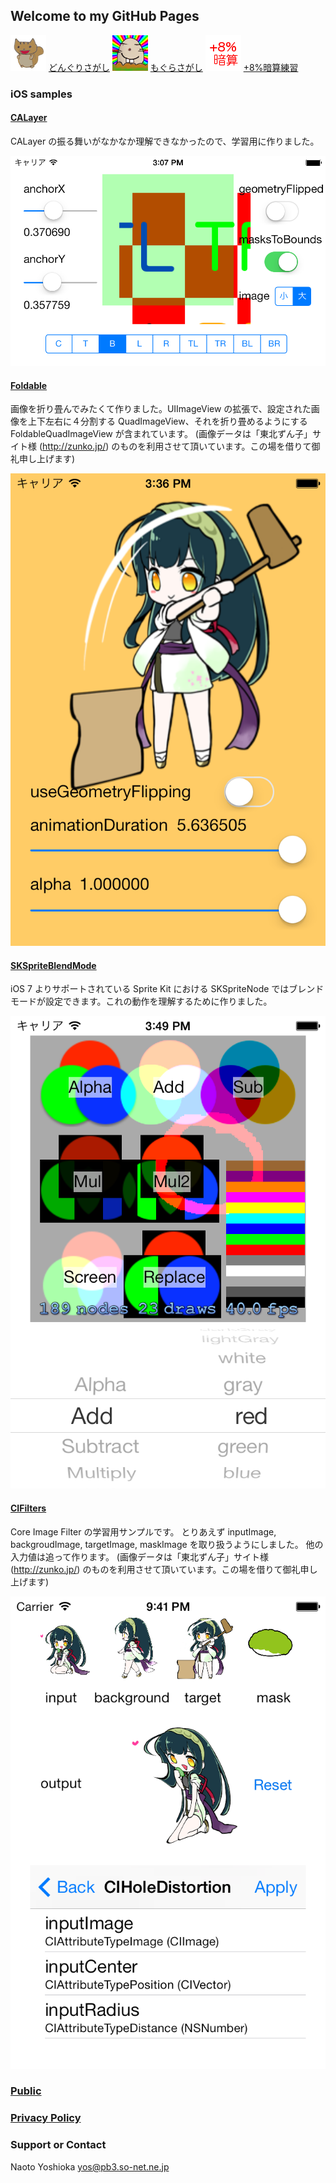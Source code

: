 ## Welcome to my GitHub Pages

![どんぐりさがし](./my_images/Squirrel_icon.png)
[どんぐりさがし](https://itunes.apple.com/jp/app/o-shou-yan-lian-xi-dongurisagashi/id723602722?mt=8)
![もぐらさがし](./my_images/Mogura_icon.png)
[もぐらさがし](https://itunes.apple.com/jp/app/o-shou-yan-lian-xi-mogurasagashi/id723451398?mt=8)
![+8%暗算練習](./my_images/Eight_icon.png)
[+8%暗算練習](https://itunes.apple.com/jp/app/+8-an-suan-lian-xi/id723334393?mt=8)

### iOS samples

#### [CALayer](https://github.com/ynaoto/iOSCALayer)
CALayer の振る舞いがなかなか理解できなかったので、学習用に作りました。

![CALayer](./my_images/CALayer.png)

#### [Foldable](https://github.com/ynaoto/iOSFoldable)
画像を折り畳んでみたくて作りました。UIImageView の拡張で、設定された画像を上下左右に４分割する QuadImageView、それを折り畳めるようにする FoldableQuadImageView が含まれています。
(画像データは「東北ずん子」サイト様 (http://zunko.jp/) のものを利用させて頂いています。この場を借りて御礼申し上げます)

![Foldable](./my_images/Foldable.png)

#### [SKSpriteBlendMode](https://github.com/ynaoto/iOSSKSpriteBlendMode)
iOS 7 よりサポートされている Sprite Kit における SKSpriteNode ではブレンドモードが設定できます。これの動作を理解するために作りました。

![SKSpriteBlendMode](./my_images/SKSpriteBlendMode.png)

#### [CIFilters](https://github.com/ynaoto/iOSCIFilters)
Core Image Filter の学習用サンプルです。
とりあえず inputImage, backgroudImage, targetImage, maskImage を取り扱うようにしました。
他の入力値は追って作ります。
(画像データは「東北ずん子」サイト様 (http://zunko.jp/) のものを利用させて頂いています。この場を借りて御礼申し上げます)

![CIFilters](./my_images/CIFilters.png)

### [Public](http://ynaoto.github.io/public)
### [Privacy Policy](http://ynaoto.github.io/policy/)

### Support or Contact
Naoto Yoshioka yos@pb3.so-net.ne.jp
